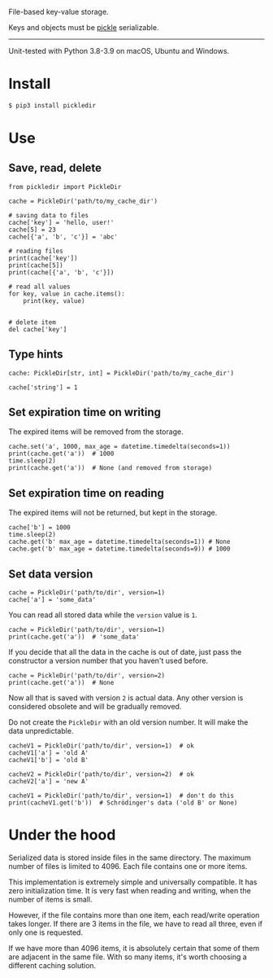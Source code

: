 File-based key-value storage.

Keys and objects must
be [pickle](https://docs.python.org/3/library/pickle.html) serializable.

---

Unit-tested with Python 3.8-3.9 on macOS, Ubuntu and Windows.

# Install

``` bash
$ pip3 install pickledir
```

# Use

## Save, read, delete

``` python3
from pickledir import PickleDir

cache = PickleDir('path/to/my_cache_dir')

# saving data to files
cache['key'] = 'hello, user!'
cache[5] = 23
cache[{'a', 'b', 'c'}] = 'abc'

# reading files
print(cache['key'])
print(cache[5])
print(cache[{'a', 'b', 'c'}])

# read all values
for key, value in cache.items():
    print(key, value)


# delete item
del cache['key']
```

## Type hints

``` python3
cache: PickleDir[str, int] = PickleDir('path/to/my_cache_dir')

cache['string'] = 1
```

## Set expiration time on writing

The expired items will be removed from the storage.

``` python3    
cache.set('a', 1000, max_age = datetime.timedelta(seconds=1))
print(cache.get('a'))  # 1000
time.sleep(2)     
print(cache.get('a'))  # None (and removed from storage)
```

## Set expiration time on reading

The expired items will not be returned, but kept in the storage.

``` python3
cache['b'] = 1000
time.sleep(2)
cache.get('b' max_age = datetime.timedelta(seconds=1)) # None
cache.get('b' max_age = datetime.timedelta(seconds=9)) # 1000
```

## Set data version

``` python3 
cache = PickleDir('path/to/dir', version=1)
cache['a'] = 'some_data'
```

You can read all stored data while the `version` value is `1`.

``` python3 
cache = PickleDir('path/to/dir', version=1)
print(cache.get('a'))  # 'some_data'
```

If you decide that all the data in the cache is out of date, just pass the
constructor a version number that you haven't used before.

``` python3 
cache = PickleDir('path/to/dir', version=2)
print(cache.get('a'))  # None
```

Now all that is saved with version `2` is actual data. Any other version is
considered obsolete and will be gradually removed.

Do not create the `PickleDir` with an old version number. It will make the data
unpredictable.

``` python3
cacheV1 = PickleDir('path/to/dir', version=1)  # ok
cacheV1['a'] = 'old A'
cacheV1['b'] = 'old B'

cacheV2 = PickleDir('path/to/dir', version=2)  # ok
cacheV2['a'] = 'new A'

cacheV1 = PickleDir('path/to/dir', version=1)  # don't do this
print(cacheV1.get('b'))  # Schrödinger's data ('old B' or None)
```

# Under the hood

Serialized data is stored inside files in the same directory. The maximum number
of files is limited to 4096. Each file contains one or more items.

This implementation is extremely simple and universally compatible. It has zero
initialization time. It is very fast when reading and writing, when the number
of items is small.

However, if the file contains more than one item, each read/write operation
takes longer. If there are 3 items in the file, we have to read all three, even
if only one is requested.

If we have more than 4096 items, it is absolutely certain that some of them are
adjacent in the same file. With so many items, it's worth choosing a different caching solution.